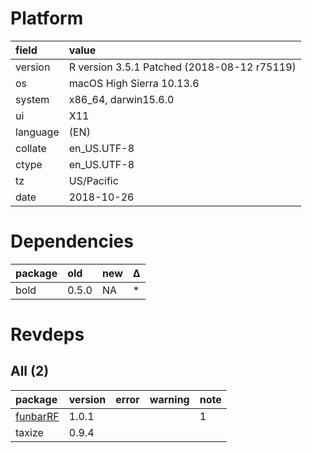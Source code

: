 # Platform

|field    |value                                       |
|:--------|:-------------------------------------------|
|version  |R version 3.5.1 Patched (2018-08-12 r75119) |
|os       |macOS High Sierra 10.13.6                   |
|system   |x86_64, darwin15.6.0                        |
|ui       |X11                                         |
|language |(EN)                                        |
|collate  |en_US.UTF-8                                 |
|ctype    |en_US.UTF-8                                 |
|tz       |US/Pacific                                  |
|date     |2018-10-26                                  |

# Dependencies

|package |old   |new |Δ  |
|:-------|:-----|:---|:--|
|bold    |0.5.0 |NA  |*  |

# Revdeps

## All (2)

|package                          |version |error |warning |note |
|:--------------------------------|:-------|:-----|:-------|:----|
|[funbarRF](problems.md#funbarrf) |1.0.1   |      |        |1    |
|taxize                           |0.9.4   |      |        |     |

